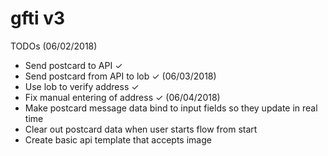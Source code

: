 # gfti v3

<!-- brew services start postgresql -->
<!-- Create a new db: createdb movie_junkies_dev -->
<!-- Check if db was created: psql -l -->
<!-- Connect to db: psql movie_junkies_dev -->
<!-- Quick postgres: \q -->

<!-- Manually creating a table:
CREATE TABLE movies (
  id serial,
  title text,
  duration integer,
  rating varchar(10),
  genre text,
  is_3d boolean NOT NULL,
  released_at timestamp with time zone,
  score numeric(3, 1)
); -->

<!-- Show tables: \dt -->
<!-- Display one table: \d movies -->

<!-- Creating a migration: knex migrate:make migration_name -->

<!-- Running seed: knex seed:run -->

<!-- Running migration on heroku: heroku run knex migrate:latest -->

TODOs
(06/02/2018)
- Send postcard to API ✓
- Send postcard from API to lob ✓
(06/03/2018)
- Use lob to verify address ✓
- Fix manual entering of address ✓
(06/04/2018)
- Make postcard message data bind to input fields so they update in real time
- Clear out postcard data when user starts flow from start
- Create basic api template that accepts image
